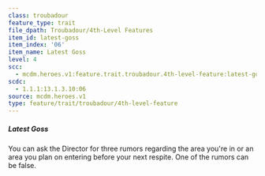 ```yaml
---
class: troubadour
feature_type: trait
file_dpath: Troubadour/4th-Level Features
item_id: latest-goss
item_index: '06'
item_name: Latest Goss
level: 4
scc:
  - mcdm.heroes.v1:feature.trait.troubadour.4th-level-feature:latest-goss
scdc:
  - 1.1.1:13.1.3.10:06
source: mcdm.heroes.v1
type: feature/trait/troubadour/4th-level-feature
---
```


##### Latest Goss

You can ask the Director for three rumors regarding the area you're in or an area you plan on entering before your next respite. One of the rumors can be false.
